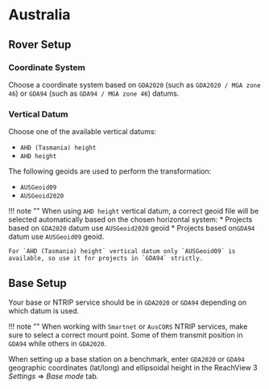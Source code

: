 # Australia

## Rover Setup

### Coordinate System

Choose a coordinate system based on `GDA2020` (such as `GDA2020 / MGA zone 46`) or `GDA94` (such as `GDA94 / MGA zone 46`) datums.

### Vertical Datum

Choose one of the available vertical datums:
* `AHD (Tasmania) height`
* `AHD height`

The following geoids are used to perform the transformation:
* `AUSGeoid09`
* `AUSGeoid2020`

!!! note ""
	When using `AHD height` vertical datum, a correct geoid file will be selected automatically based on the chosen horizontal system:
	* Projects based on `GDA2020` datum use `AUSGeoid2020` geoid
	* Projects based on`GDA94` datum use `AUSGeoid09` geoid.
	
	For `AHD (Tasmania) height` vertical datum only `AUSGeoid09` is available, so use it for projects in `GDA94` strictly.

## Base Setup

Your base or NTRIP service should be in `GDA2020` or `GDA94` depending on which datum is used.

!!! note ""
	When working with `Smartnet` or `AusCORS` NTRIP services, make sure to select a correct mount point. Some of them transmit position in `GDA94` while others in `GDA2020`.

When setting up a base station on a benchmark, enter `GDA2020` or `GDA94` geographic coordinates (lat/long) and ellipsoidal height in the ReachView 3 *Settings* ⇒ *Base mode* tab.
